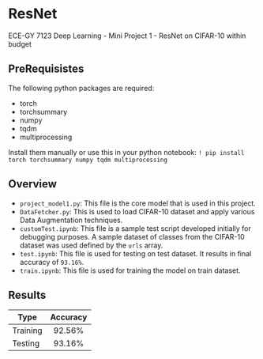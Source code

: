 # ResNet
ECE-GY 7123 Deep Learning - Mini Project 1 - ResNet on CIFAR-10 within budget

## PreRequisistes
The following python packages are required:
* torch
* torchsummary
* numpy
* tqdm
* multiprocessing

Install them manually or use this in your python notebook:
`! pip install torch torchsummary numpy tqdm multiprocessing`

## Overview

* `project_model1.py`: This file is the core model that is used in this project.
* `DataFetcher.py`: This is used to load CIFAR-10 dataset and apply various Data Augmentation techniques.
* `customTest.ipynb`: This file is a sample test script developed initially for debugging purposes. A sample dataset of classes from the CIFAR-10 dataset was used defined by the `urls` array.
* `test.ipynb`: This file is used for testing on test dataset. It results in final accuracy of `93.16%`.
* `train.ipynb`: This file is used for training the model on train dataset.

## Results

| Type   |      Accuracy      |
|----------|:-------------:|
| Training |  92.56% |
| Testing |    93.16%   |
